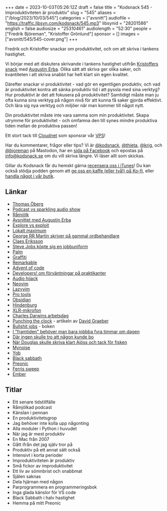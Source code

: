 +++
date = 2023-10-03T05:26:12Z
draft = false
title = "Kodsnack 545 - Improduktiviteten är produktiv"
slug = "545"
aliases = ["/blog/2023/10/03/545"]
categories = ["avsnitt"]
audiofile = "https://traffic.libsyn.com/kodsnack/545.mp3"
libsynid = "28201586"
english = false
audiosize = "25310461"
audiolength = "52:30"
people = ["Fredrik Björeman", "Kristoffer Grönlund"]
sponsor = []
images = ["avsnitt/545/545-cover.png"]
+++

Fredrik och Kristoffer snackar om produktivitet, och om att skriva i tankens hastighet.

Vi börjar med att diskutera skrivande i tankens hastighet utifrån [Kristoffers snack](https://kodsnack.se/543/) med [Augustin Erba](http://www.augustinerba.com/). Olika sätt att skriva ger olika saker, och kvantiteten i att skriva snabbt har helt klart sin egen kvalitet.

Därefter snackar vi produktivitet - vad gör en egentligen produktiv, och vad är produktivitet kontra att sänka produktiv tid i att pyssla med sina verktyg? Hur produktivt är det att fokusera på produktivitet? Samtidigt måste man ju ofta kunna sina verktyg på någon nivå för att kunna få saker gjorda effektivt. Och lära sig nya verktyg och miljöer när man kommer till något nytt.

Din produktivitet måste inte vara samma som min produktivitet. Skapa utrymme för produktivitet - och omfamna den till synes mindre produktiva tiden mellan de produktiva passen!

Ett stort tack till [Cloudnet](https://www.cloudnet.se) som sponsrar vår [VPS](https://en.wikipedia.org/wiki/Virtual_private_server)!

Har du kommentarer, frågor eller tips? Vi är [@kodsnack](https://social.podsnack.se/@kodsnack), [@thieta](https://6510.nu/@thieta), [@krig](https://6510.nu/@krig), och [@bjoreman](https://toot.cafe/@bjoreman) på Mastodon, har en [sida på Facebook](https://www.facebook.com/) och epostas på [info@kodsnack.se](mailto:info@kodsnack.se) om du vill skriva längre. Vi läser allt som skickas.

Gillar du Kodsnack får du hemskt gärna [recensera oss i iTunes](https://itunes.apple.com/se/podcast/kodsnack/id561631498?l=en)! Du kan också stödja podden genom att <a href="https://ko-fi.com/kodsnack" rel="payment">ge oss en kaffe (eller två!) på Ko-fi</a>, eller [handla något i vår butik](https://shop.spreadshirt.se/kodsnack/).

## Länkar ##
* [Thomas Öberg](https://sv.wikipedia.org/wiki/Thomas_%C3%96berg)
* [Podcast vs sparkling audio show](https://masto.ai/@noodlejetski/111160845391321265)
* [Råmjölk](https://sv.wikipedia.org/wiki/R%C3%A5mj%C3%B6lk)
* [Avsnittet med Augustin Erba](https://kodsnack.se/543/)
* [Explore vs exploit](https://en.wikipedia.org/wiki/Exploration-exploitation_dilemma)
* [Lokalt maximum](https://www.cuemath.com/calculus/local-maximum-and-minimum/)
* [George RR Martin skriver på gammal ordbehandlare](https://www.bbc.com/news/technology-27407502)
* [Claes Eriksson](https://sv.wikipedia.org/wiki/Claes_Eriksson)
* [Steve Jobs köpte sig en jobbuniform](https://www.npr.org/2022/08/10/1116769827/the-story-of-steve-jobs-and-issey-miyakes-friendship-and-a-nixed-apple-uniform)
* [Palm](https://en.wikipedia.org/wiki/Palm_%28PDA%29)
* [Graffiti](https://en.wikipedia.org/wiki/Graffiti_%28Palm_OS%29)
* [Remarkable](https://en.wikipedia.org/wiki/Remarkable_%28tablet%29)
* [Advent of code](https://adventofcode.com/)
* [Developers! om förväntningar på praktikanter](https://developerspodcast.com/pages/podcast)
* [Audio hijack](https://rogueamoeba.com/audiohijack/)
* [Neovim](https://neovim.io/)
* [Lazyvim](https://www.lazyvim.org/)
* [Pro tools](https://en.wikipedia.org/wiki/Pro_Tools)
* [Obsidian](https://obsidian.md/)
* [Hindenburg](https://hindenburg.com/)
* [XLR-mikrofon](https://en.wikipedia.org/wiki/XLR_connector)
* [Charles Darwins arbetsdag](https://www.darwinproject.ac.uk/commentary/curious/darwin-and-working-home)
* [Punching the clock](https://harpers.org/archive/2018/06/punching-the-clock/) - artikeln av [David Graeber](https://en.wikipedia.org/wiki/David_Graeber)
* [Bullshit jobs](https://en.wikipedia.org/wiki/Bullshit_Jobs) - boken
* [I "framtiden" behöver man bara jobbba fyra timmar om dagen](https://www.npr.org/2015/08/13/432122637/keynes-predicted-we-would-be-working-15-hour-weeks-why-was-he-so-wrong)
* [Där ingen skulle tro att någon kunde bo](https://www.svtplay.se/dar-ingen-skulle-tro-att-nagon-kunde-bo)
* [När Douglas skulle skriva klart Ajöss och tack för fisken](https://www.thebookseller.com/features/berkeley-hotel-hostage)
* [Mynoise](https://mynoise.net/)
* [Yob](https://en.wikipedia.org/wiki/Yob_%28band%29)
* [Black sabbath](https://en.wikipedia.org/wiki/Black_Sabbath)
* [Preonic](https://olkb.com/collections/preonic)
* [Ferris sweep](https://keebmaker.com/products/ferris-sweep)
* [Ember](https://eu.ember.com/)

## Titlar ##
* Ett senare tidstillfälle
* Råmjölkad podcast
* Känslan i pennan
* En produktivitetsgrop
* Jag behöver inte kolla upp någonting
* Alla moduler i Python i huvudet
* När jag är mest produktiv
* En Mac från 2007
* Gått ifrån det jag själv tror på
* Produktiv på ett annat sätt också
* Intensivt i korta perioder
* Improduktiviteten är produktiv
* Små fickor av improduktivitet
* Ett liv av sömnbrist och snabbmat
* Själen saknas
* Dela hjärnan med någon
* Parprogrammera en programmeringsbok
* Inga glada känslor för VS code
* Black Sabbath i halv hastighet
* Hemma på mitt Preonic